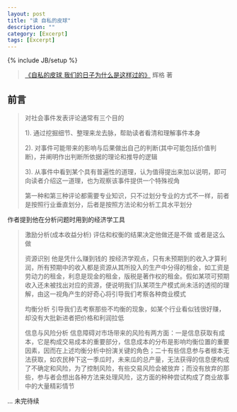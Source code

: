 ```yaml
---
layout: post
title: "读 自私的皮球"
description: ""
category: [Excerpt]
tags: [Excerpt]
---
```

{% include JB/setup %}

> [《自私的皮球 我们的日子为什么是这样过的》](http://book.douban.com/subject/10544307/) 辉格 著

## 前言

> 对社会事件发表评论通常有三个目的
> 
> 1). 通过挖掘细节、整理来龙去脉，帮助读者看清和理解事件本身
> 
> 2). 对事件可能带来的影响与后果做出自己的判断(其中可能包括价值判断)，并阐明作出判断所依据的理论和推导的逻辑
> 
> 3). 从事件中看到某个具有普遍性的道理，认为值得提出来加以说明，即可向读者介绍这一道理，也为观察该事件提供一个特殊视角
> 
> 第一种和第三种评论都需要专业知识，只不过划分专业的方式不一样，前者是按照行业垂直划分，后者是按照方法论和分析工具水平划分

作者提到他在分析问题时用到的经济学工具

> 激励分析(成本收益分析) 评估和权衡的结果决定他做还是不做 或者是这么做
> 
> 资源识别 他是凭什么赚到钱的 按经济学观点，只有未预期到的收入才算利润，所有预期中的收入都是资源从其所投入的生产中分得的租金，如工资是劳动力的租金，利息是现金的租金，版税是著作权的租金。假如某项可预期收入还未被找出对应的资源，便说明我们队某项生产模式尚未活的透彻的理解，由这一视角产生的好奇心将引导我们考察各种商业模式
> 
> 均衡分析 引导我们去考察那些不均衡的现象，如某个行业看似钱很好赚，却没有大批新进者把价格和利润拉低
> 
> 信息与风险分析 信息障碍对市场带来的风险有两方面：一是信息获取有成本，它是构成交易成本的重要部分，信息成本的分布是影响均衡位置的重要因素，因而在上述均衡分析中扮演关键的角色；二十有些信息参与者根本无法获取，如农民种下这一季瓜时，未来瓜的总产量，无法获得的信息便构成了不确定和风险，为了控制风险，有些交易风险会被放弃；而没有放弃的那些，参与者会想出各种方法来处理风险，这方面的种种尝试构成了商业故事中的大量精彩情节

... 未完待续
